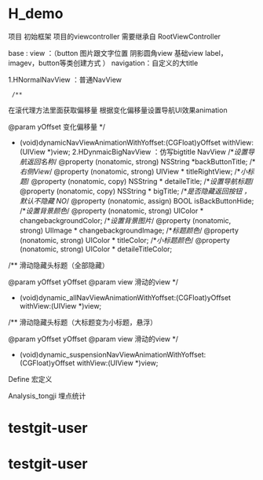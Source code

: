 # H_demo
项目  初始框架 
项目的viewcontroller 需要继承自 RootViewController

base :
   view  ：（button  图片跟文字位置 
             阴影圆角view
             基础view label，imagev，button等类创建方式
            ）
navigation：自定义的大title


1.HNormalNavView  ：普通NavView
     
     /**
 在滚代理方法里面获取偏移量
 根据变化偏移量设置导航UI效果animation
 
 @param yOffset 变化偏移量
 */
- (void)dynamicNavViewAnimationWithYoffset:(CGFloat)yOffset withView:(UIView *)view;
2.HDynmaicBigNavView ：仿写bigtitle NavView
/**设置导航返回名称*/
@property (nonatomic, strong) NSString *backButtonTitle;
/**右侧View*/
@property (nonatomic, strong) UIView * titleRightView;
/**小标题*/
@property (nonatomic, copy) NSString * detaileTitle;
/**设置导航标题*/
@property (nonatomic, copy) NSString * bigTitle;
/**是否隐藏返回按钮 ，默认不隐藏 NO*/
@property (nonatomic, assign) BOOL     isBackButtonHide;
/**设置背景颜色*/
@property (nonatomic, strong) UIColor * changebackgroundColor;
/**设置背景图片*/
@property (nonatomic, strong) UIImage * changebackgroundImage;
/**标题颜色*/
@property (nonatomic, strong) UIColor * titleColor;
/**小标题颜色*/
@property (nonatomic, strong) UIColor * detaileTitleColor;

/**
 滑动隐藏头标题（全部隐藏）

 @param yOffset yOffset
 @param view 滑动的view
 */
- (void)dynamic_allNavViewAnimationWithYoffset:(CGFloat)yOffset withView:(UIView *)view;

/**
 滑动隐藏头标题（大标题变为小标题，悬浮）

 @param yOffset yOffset
 @param view 滑动的view
 */
- (void)dynamic_suspensionNavViewAnimationWithYoffset:(CGFloat)yOffset withView:(UIView *)view;

Define 宏定义

Analysis_tongji    埋点统计 





# testgit-user
# testgit-user
